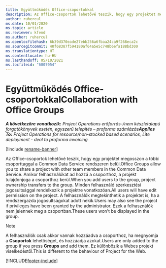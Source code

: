 ```yaml
---
title: Együttműködés Office-csoportokkal
description: Az Office-csoportok lehetővé teszik, hogy egy projektet megosszon a többi csoporttaggal a Common Data Service rendszeren belül.
author: ruhercul
ms.date: 10/01/2020
ms.topic: article
ms.reviewer: kfend
ms.author: ruhercul
ms.openlocfilehash: 6b39d370eade27ebb256a6fbaa24ca9f268eca2c
ms.sourcegitcommit: 40f68387f594180af64a5e5c748b6efa188bd300
ms.translationtype: HT
ms.contentlocale: hu-HU
ms.lasthandoff: 05/10/2021
ms.locfileid: "6007054"
---
```

# <a name="collaboration-with-office-groups"></a><span data-ttu-id="2262a-103">Együttműködés Office-csoportokkal</span><span class="sxs-lookup"><span data-stu-id="2262a-103">Collaboration with Office Groups</span></span>

<span data-ttu-id="2262a-104">_**A következőre vonatkozik:** Project Operations erőforrás-/nem készletalapú forgatókönyvek esetén, egyszerű telepítés – proforma számlázás_</span><span class="sxs-lookup"><span data-stu-id="2262a-104">_**Applies To:** Project Operations for resource/non-stocked based scenarios, Lite deployment - deal to proforma invoicing_</span></span>

[!include [rename-banner](~/includes/cc-data-platform-banner.md)]

<span data-ttu-id="2262a-105">Az Office-csoportok lehetővé teszik, hogy egy projektet megosszon a többi csoporttaggal a Common Data Service rendszeren belül.</span><span class="sxs-lookup"><span data-stu-id="2262a-105">Office Groups allow you to share a project with other team members in the Common Data Service.</span></span> <span data-ttu-id="2262a-106">Amikor felhasználókat ad hozzá a csoporthoz, a projekt tulajdonjoga a csoporthoz kerül.</span><span class="sxs-lookup"><span data-stu-id="2262a-106">When you add users to the group, project ownership transfers to the group.</span></span> <span data-ttu-id="2262a-107">Minden felhasználó szerkesztési jogosultsággal rendelkezik a projektre vonatkozóan.</span><span class="sxs-lookup"><span data-stu-id="2262a-107">All users will have edit permission on the project.</span></span> <span data-ttu-id="2262a-108">A felhasználók megtekinthetik a projektet is, ha a rendszergazda jogosultságokat adott nekik.</span><span class="sxs-lookup"><span data-stu-id="2262a-108">Users may also see the project if privileges have been granted by the administrator.</span></span> <span data-ttu-id="2262a-109">Ezek a felhasználók nem jelennek meg a csoportban.</span><span class="sxs-lookup"><span data-stu-id="2262a-109">These users won't be displayed in the group.</span></span>

> [!NOTE] 
> <span data-ttu-id="2262a-110">A felhasználók csak akkor vannak hozzáadva a csoporthoz, ha megnyomja a **Csoportok** lehetőséget, és hozzáadja azokat.</span><span class="sxs-lookup"><span data-stu-id="2262a-110">Users are only added to the group if you press **Groups** and add them.</span></span> <span data-ttu-id="2262a-111">Ez különbözik a Webes projekt viselkedéstől.</span><span class="sxs-lookup"><span data-stu-id="2262a-111">This is different to the behaviour of Project for the Web.</span></span> 



[!INCLUDE[footer-include](../includes/footer-banner.md)]